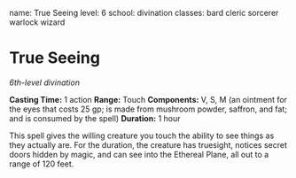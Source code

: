 name: True Seeing
level: 6
school: divination
classes: bard
         cleric
         sorcerer
         warlock
         wizard

# True Seeing
_6th-level divination_

**Casting Time:** 1 action
**Range:** Touch
**Components:** V, S, M (an ointment for the eyes that costs 25 gp; is made from mushroom powder, saffron, and fat; and is consumed by the spell)
**Duration:** 1 hour

This spell gives the willing creature you touch the ability to see things as they actually are. For the duration, the creature has truesight, notices secret doors hidden by magic, and can see into the Ethereal Plane, all out to a range of 120 feet.
